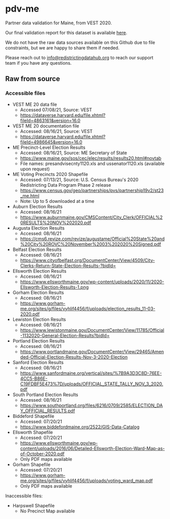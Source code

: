 # pdv-me
Partner data validation for Maine, from VEST 2020. 

Our final validation report for this dataset is available [here](https://redistrictingdatahub.org/dataset/vest-2020-maine-precinct-boundaries-and-election-results-shapefile/).

We do not have the raw data sources available on this Github due to file constraints, but we are happy to share them if needed. 

Please reach out to info@redistrictingdatahub.org to reach our support team if you have any questions.

## Raw from source

### Accessible files
- VEST ME 20 data file
  - Accessed 07/08/21, Source: VEST
  - https://dataverse.harvard.edu/file.xhtml?fileId=4863161&version=16.0
- VEST ME 20 documentation file
  - Accessed: 08/16/21, Source: VEST
  - https://dataverse.harvard.edu/file.xhtml?fileId=4986645&version=16.0
- ME Precinct-Level Election Results
  - Accessed: 08/16/21, Source: ME Secretary of State
  - https://www.maine.gov/sos/cec/elec/results/results20.html#novtab
  - File names: presandvisecnty1120.xls and ussenator1120.xls  (available upon request)
- ME Voting Precincts 2020 Shapefile
  - Accessed: 07/13/21, Source: U.S. Census Bureau's 2020 Redistricting Data Program Phase 2 release
  - https://www.census.gov/geo/partnerships/pvs/partnership19v2/st23_me.html
  - Note: Up to 5 downloaded at a time
- Auburn Election Results  
  - Accessed: 08/16/21
  - https://www.auburnmaine.gov/CMSContent/City_Clerk/OFFICIAL%20RESULTS%20NOV%202020.pdf
- Augusta Election Results
  - Accessed: 08/16/21
  - https://cms6.revize.com/revize/augustame/Official%20State%20and%20City%20ROVC%20November%2003%202020%20Signed.pdf
- Belfast Election Results
  - Accessed: 08/16/21
  - https://www.cityofbelfast.org/DocumentCenter/View/4509/City-Clerks-Return-State-Election-Results-?bidId=
- Ellsworth Election Results
  - Accessed: 08/16/21
  - https://www.ellsworthmaine.gov/wp-content/uploads/2020/11/2020-Ellsworth-Election-Results-1.png
- Gorham Election Results
  - Accessed: 08/16/21
  - https://www.gorham-me.org/sites/g/files/vyhlif4456/f/uploads/election_results_11-03-2020.pdf
- Lewiston Election Results
  - Accessed: 08/16/21
  - https://www.lewistonmaine.gov/DocumentCenter/View/11785/Official-1132020-General-Election-Results?bidId=
- Portland Election Results
  - Accessed: 08/16/21
  - https://www.portlandmaine.gov/DocumentCenter/View/29465/Amended-Official-Election-Results-Nov-3-2020-Election
- Sanford Election Results
  - Accessed: 08/16/21
  - https://www.sanfordmaine.org/vertical/sites/%7B9A3D3C8D-76EE-4CC5-B86E-C19FDBF5E473%7D/uploads/OFFICIAL_STATE_TALLY_NOV_3_2020.pdf
- South Portland Election Results
  - Accessed: 08/16/21
  - https://www.southportland.org/files/6216/0709/2585/ELECTION_DAY_OFFICIAL_RESULTS.pdf
- Biddeford Shapefile
  - Accessed: 07/20/21
  - https://www.biddefordmaine.org/2522/GIS-Data-Catalog
- Ellsworth Shapefile
  - Accessed: 07/20/21
  - https://www.ellsworthmaine.gov/wp-content/uploads/2016/06/Detailed-Ellsworth-Election-Ward-Map-as-of-October-2020.pdf
  - Only PDF maps available
- Gorham Shapefile
  - Accessed: 07/20/21
  - https://www.gorham-me.org/sites/g/files/vyhlif4456/f/uploads/voting_ward_map.pdf
  - Only PDF maps available

Inaccessible files: 
- Harpswell Shapefile
  - No Precinct Map available

